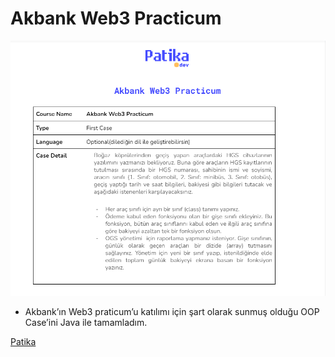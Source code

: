 
# Akbank Web3 Practicum

![Praticum.png](img/Praticum.png)

- Akbank’ın Web3 praticum’u katılımı için şart olarak sunmuş olduğu OOP Case’ini Java ile tamamladım.

[Patika](https://www.patika.dev)
